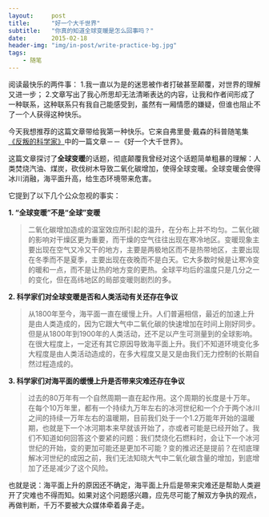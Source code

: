 ```yaml
---
layout:     post
title:      "好一个大千世界"
subtitle:   "你真的知道全球变暖是怎么回事吗？"
date:       2015-02-18
header-img: "img/in-post/write-practice-bg.jpg"
tags:
    - 随笔
---
```


阅读最快乐的两件事：
1.我一直以为是的迷思被作者打破甚至颠覆，对世界的理解又进一步；
2.文章写出了我心所思却无法清晰表达的内容，让我和作者间形成了一种联系，这种联系只有我自己能感受到，虽然有一厢情愿的嫌疑，但谁也阻止不了一个人获得这种快乐。

今天我想推荐的这篇文章带给我第一种快乐。它来自弗里曼·戴森的科普随笔集[《反叛的科学家》](http://book.douban.com/subject/24720345/)中的一篇文章－－《好一个大千世界》。

这篇文章探讨了**全球变暖**的话题，彻底颠覆我曾经对这个话题简单粗暴的理解：人类焚烧汽油、煤炭，砍伐树木导致二氧化碳增加，使得全球变暖。全球变暖会使得冰川消融，海平面升高，给生态环境带来危害。

它提到了以下几个公众忽视的事实：

**1. “全球变暖”不是“全球”变暖**
>二氧化碳增加造成的温室效应所引起的温升，在分布上并不均匀。二氧化碳的影响对干燥区更为重要，而干燥的空气往往出现在寒冷地区。变暖现象主要出现在空气又冷又干的地方，主要是两极地区而不是热带地区，主要出现在冬季而不是夏季，主要出现在夜晚而不是白天。它大多数时候是让寒冷变的暖和一点，而不是让热的地方变的更热。全球平均后的温度只是几分之一的变化，但在高纬地区的局部变暖则剧烈的多。

**2. 科学家们对全球变暖是否和人类活动有关还存在争议**
>从1800年至今，海平面一直在缓慢上升。人们普遍相信，最近的加速上升是由人类造成的，因为它跟大气中二氧化碳的快速增加在时间上刚好同步。但是从1800年到1900年的人类活动，还不足以产生可测量到的全球影响。在很大程度上，一定还有其它原因导致海平面上升。我们不知道环境变化多大程度是由人类活动造成的，在多大程度又是又是由我们无力控制的长期自然过程造成的。

**3. 科学家们对海平面的缓慢上升是否带来灾难还存在争议**
>过去的80万年有一个自然周期一直在起作用。这个周期的长度是十万年。在每个10万年里，都有一个持续九万年左右的冰河世纪和一个介于两个冰川之间的持续一万年左右的温暖期，目前我们处于一个1.2万能年开始的温暖期，也就是下一个冰河期本来早就该开始了，亦或者可能是已经开始了。我们不知道如何回答这个要紧的问题：我们焚烧化石燃料时，会让下一个冰河世纪的开始，变的更加可能还是更加不可能？变的推迟还是提前？在彻底理解冰河世纪的成因之前，我们无法知晓大气中二氧化碳含量的增加，到底增加了还是减少了这个风险。

也就是说：海平面上升的原因还不确定，海平面上升后是带来灾难还是帮助人类避开了灾难也不得而知。如果对这个问题感兴趣，应先尽可能了解双方争执的观点，再做判断，千万不要被大众媒体牵着鼻子走。

